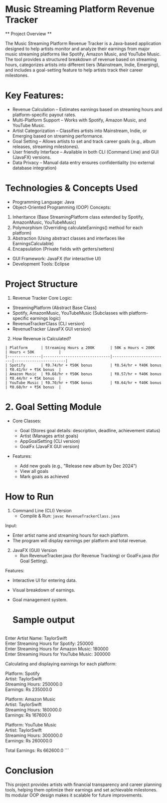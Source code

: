 # Music Streaming Platform Revenue Tracker
** Project Overview **

The Music Streaming Platform Revenue Tracker is a Java-based application designed to help artists monitor and analyze their earnings from major music streaming platforms like Spotify, Amazon Music, and YouTube Music. The tool provides a structured breakdown of revenue based on streaming hours, categorizes artists into different tiers (Mainstream, Indie, Emerging), and includes a goal-setting feature to help artists track their career milestones.

# Key Features:
- Revenue Calculation – Estimates earnings based on streaming hours and platform-specific payout rates.
-  Multi-Platform Support – Works with Spotify, Amazon Music, and YouTube Music.
-   Artist Categorization – Classifies artists into Mainstream, Indie, or Emerging based on streaming performance.
-    Goal Setting – Allows artists to set and track career goals (e.g., album releases, streaming milestones).
- User friendly Interface – Available in both CLI (Command Line) and GUI (JavaFX) versions. 
- Data Privacy – Manual data entry ensures confidentiality (no external database integration)

# Technologies & Concepts Used
- Programming Language: Java
- Object-Oriented Programming (OOP) Concepts:

1. Inheritance (Base StreamingPlatform class extended by Spotify, AmazonMusic, YouTubeMusic)
2. Polymorphism (Overriding calculateEarnings() method for each platform)
3. Abstraction (Using abstract classes and interfaces like EarningsCalculable)
4. Encapsulation (Private fields with getters/setters)

- GUI Framework: JavaFX (for interactive UI)
- Development Tools: Eclipse

# Project Structure
1. Revenue Tracker
Core Logic:
- StreamingPlatform (Abstract Base Class)
- Spotify, AmazonMusic, YouTubeMusic (Subclasses with platform-specific earnings logic)
- RevenueTrackerClass (CLI version)
- RevenueTracker (JavaFX GUI version)

2. How Revenue is Calculated?
 ```
| Platform      | Streaming Hours ≥ 200K       | 50K ≤ Hours < 200K      | Hours < 50K           |
|---------------|------------------------------|-------------------------|-----------------------|
| Spotify       | ₹0.74/hr + ₹50K bonus        | ₹0.54/hr + ₹40K bonus   | ₹0.41/hr + ₹5K bonus  |
| Amazon Music  | ₹0.68/hr + ₹50K bonus        | ₹0.57/hr + ₹40K bonus   | ₹0.44/hr + ₹5K bonus  |
| YouTube Music | ₹0.70/hr + ₹50K bonus        | ₹0.64/hr + ₹40K bonus   | ₹0.60/hr + ₹5K bonus  |
```

# 2. Goal Setting Module
- Core Classes:
    - Goal (Stores goal details: description, deadline, achievement status)
    - Artist (Manages artist goals)
    - AppGoalSetting (CLI version)
    - GoalFx (JavaFX GUI version)

- Features:

  - Add new goals (e.g., "Release new album by Dec 2024")
  - View all goals
  - Mark goals as achieved

#  How to Run 
1. Command Line (CLI) Version
   - Compile & Run:
     ```javac RevenueTrackerClass.java ```

Input:

- Enter artist name and streaming hours for each platform.
- The program will display earnings per platform and total revenue.

2. JavaFX (GUI) Version
   - Run RevenueTracker.java (for Revenue Tracking) or GoalFx.java (for Goal Setting).

Features:
- Interactive UI for entering data.
- Visual breakdown of earnings.
- Goal management system.

  # Sample output
  ```Input Artist Information  
Enter Artist Name: TaylorSwift  
Enter Streaming Hours for Spotify: 250000  
Enter Streaming Hours for Amazon Music: 180000  
Enter Streaming Hours for YouTube Music: 300000  

Calculating and displaying earnings for each platform:  

Platform: Spotify  
Artist: TaylorSwift  
Streaming Hours: 250000.0  
Earnings: Rs 235000.0  

Platform: Amazon Music  
Artist: TaylorSwift  
Streaming Hours: 180000.0  
Earnings: Rs 167600.0  

Platform: YouTube Music  
Artist: TaylorSwift  
Streaming Hours: 300000.0  
Earnings: Rs 260000.0  

Total Earnings: Rs 662600.0   ```

# Conclusion
This project provides artists with financial transparency and career planning tools, helping them optimize their earnings and set achievable milestones. Its modular OOP design makes it scalable for future improvements.
